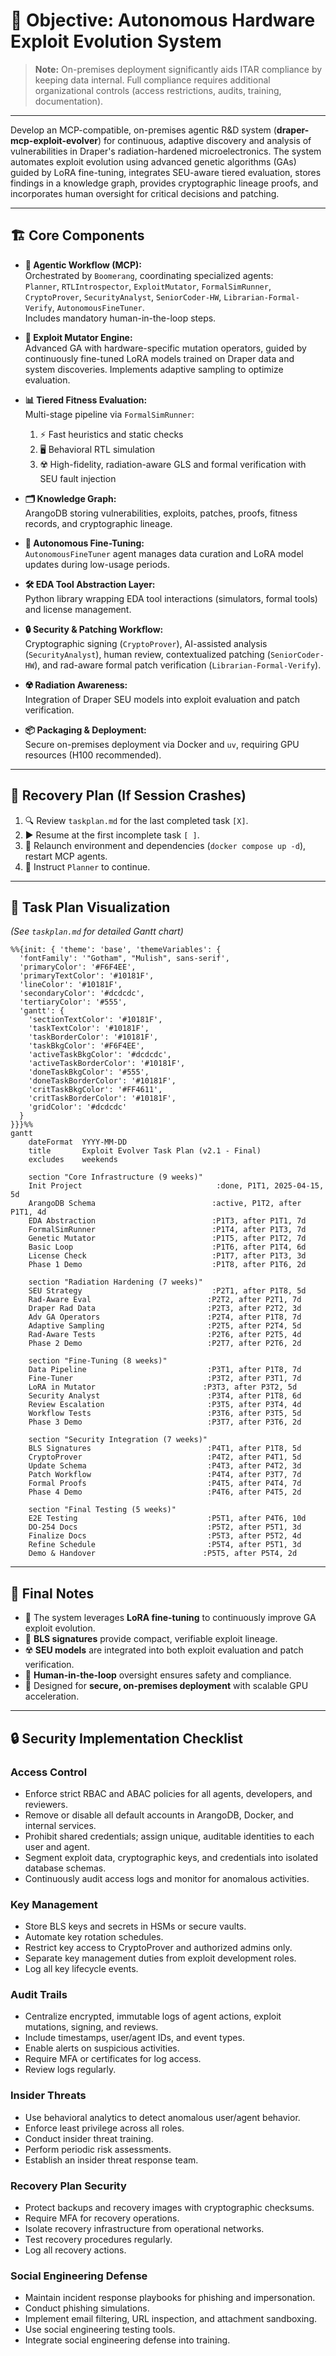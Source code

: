 # 🎯 Objective: Autonomous Hardware Exploit Evolution System

> **Note:** On-premises deployment significantly aids ITAR compliance by keeping data internal. Full compliance requires additional organizational controls (access restrictions, audits, training, documentation).

---

Develop an MCP-compatible, on-premises agentic R&D system (**draper-mcp-exploit-evolver**) for continuous, adaptive discovery and analysis of vulnerabilities in Draper's radiation-hardened microelectronics. The system automates exploit evolution using advanced genetic algorithms (GAs) guided by LoRA fine-tuning, integrates SEU-aware tiered evaluation, stores findings in a knowledge graph, provides cryptographic lineage proofs, and incorporates human oversight for critical decisions and patching.

---

## 🏗️ Core Components

- **🤖 Agentic Workflow (MCP):**  
  Orchestrated by `Boomerang`, coordinating specialized agents:  
  `Planner`, `RTLIntrospector`, `ExploitMutator`, `FormalSimRunner`, `CryptoProver`, `SecurityAnalyst`, `SeniorCoder-HW`, `Librarian-Formal-Verify`, `AutonomousFineTuner`.  
  Includes mandatory human-in-the-loop steps.

- **🧬 Exploit Mutator Engine:**  
  Advanced GA with hardware-specific mutation operators, guided by continuously fine-tuned LoRA models trained on Draper data and system discoveries. Implements adaptive sampling to optimize evaluation.

- **📊 Tiered Fitness Evaluation:**  
  Multi-stage pipeline via `FormalSimRunner`:  
  1. ⚡ Fast heuristics and static checks  
  2. 🖥️ Behavioral RTL simulation  
  3. ☢️ High-fidelity, radiation-aware GLS and formal verification with SEU fault injection

- **🗂️ Knowledge Graph:**  
  ArangoDB storing vulnerabilities, exploits, patches, proofs, fitness records, and cryptographic lineage.

- **🧠 Autonomous Fine-Tuning:**  
  `AutonomousFineTuner` agent manages data curation and LoRA model updates during low-usage periods.

- **🛠️ EDA Tool Abstraction Layer:**  
  Python library wrapping EDA tool interactions (simulators, formal tools) and license management.

- **🔒 Security & Patching Workflow:**  
  Cryptographic signing (`CryptoProver`), AI-assisted analysis (`SecurityAnalyst`), human review, contextualized patching (`SeniorCoder-HW`), and rad-aware formal patch verification (`Librarian-Formal-Verify`).

- **☢️ Radiation Awareness:**  
  Integration of Draper SEU models into exploit evaluation and patch verification.

- **📦 Packaging & Deployment:**  
  Secure on-premises deployment via Docker and `uv`, requiring GPU resources (H100 recommended).

---

## 🔄 Recovery Plan (If Session Crashes)

1. 🔍 Review `taskplan.md` for the last completed task `[X]`.
2. ▶️ Resume at the first incomplete task `[ ]`.
3. 🚀 Relaunch environment and dependencies (`docker compose up -d`), restart MCP agents.
4. 📝 Instruct `Planner` to continue.

---

## 📅 Task Plan Visualization

*(See `taskplan.md` for detailed Gantt chart)*

```mermaid
%%{init: { 'theme': 'base', 'themeVariables': {
  'fontFamily': '"Gotham", "Mulish", sans-serif',
  'primaryColor': '#F6F4EE',
  'primaryTextColor': '#10181F',
  'lineColor': '#10181F',
  'secondaryColor': '#dcdcdc',
  'tertiaryColor': '#555',
  'gantt': {
    'sectionTextColor': '#10181F',
    'taskTextColor': '#10181F',
    'taskBorderColor': '#10181F',
    'taskBkgColor': '#F6F4EE',
    'activeTaskBkgColor': '#dcdcdc',
    'activeTaskBorderColor': '#10181F',
    'doneTaskBkgColor': '#555',
    'doneTaskBorderColor': '#10181F',
    'critTaskBkgColor': '#FF4611',
    'critTaskBorderColor': '#10181F',
    'gridColor': '#dcdcdc'
  }
}}}%%
gantt
    dateFormat  YYYY-MM-DD
    title       Exploit Evolver Task Plan (v2.1 - Final)
    excludes    weekends

    section "Core Infrastructure (9 weeks)"
    Init Project                              :done, P1T1, 2025-04-15, 5d
    ArangoDB Schema                          :active, P1T2, after P1T1, 4d
    EDA Abstraction                          :P1T3, after P1T1, 7d
    FormalSimRunner                          :P1T4, after P1T3, 7d
    Genetic Mutator                          :P1T5, after P1T2, 7d
    Basic Loop                               :P1T6, after P1T4, 6d
    License Check                            :P1T7, after P1T3, 3d
    Phase 1 Demo                             :P1T8, after P1T6, 2d

    section "Radiation Hardening (7 weeks)"
    SEU Strategy                             :P2T1, after P1T8, 5d
    Rad-Aware Eval                          :P2T2, after P2T1, 7d
    Draper Rad Data                         :P2T3, after P2T2, 3d
    Adv GA Operators                        :P2T4, after P1T8, 7d
    Adaptive Sampling                       :P2T5, after P2T4, 5d
    Rad-Aware Tests                         :P2T6, after P2T5, 4d
    Phase 2 Demo                            :P2T7, after P2T6, 2d

    section "Fine-Tuning (8 weeks)"
    Data Pipeline                           :P3T1, after P1T8, 7d
    Fine-Tuner                              :P3T2, after P3T1, 7d
    LoRA in Mutator                        :P3T3, after P3T2, 5d
    Security Analyst                        :P3T4, after P1T8, 6d
    Review Escalation                       :P3T5, after P3T4, 4d
    Workflow Tests                          :P3T6, after P3T5, 5d
    Phase 3 Demo                            :P3T7, after P3T6, 2d

    section "Security Integration (7 weeks)"
    BLS Signatures                          :P4T1, after P1T8, 5d
    CryptoProver                            :P4T2, after P4T1, 5d
    Update Schema                           :P4T3, after P4T2, 3d
    Patch Workflow                          :P4T4, after P3T7, 7d
    Formal Proofs                           :P4T5, after P4T4, 7d
    Phase 4 Demo                            :P4T6, after P4T5, 2d

    section "Final Testing (5 weeks)"
    E2E Testing                             :P5T1, after P4T6, 10d
    DO-254 Docs                             :P5T2, after P5T1, 3d
    Finalize Docs                           :P5T3, after P5T2, 4d
    Refine Schedule                         :P5T4, after P5T1, 3d
    Demo & Handover                        :P5T5, after P5T4, 2d
```

---

## 📝 Final Notes

- 🔄 The system leverages **LoRA fine-tuning** to continuously improve GA exploit evolution.
- 🔐 **BLS signatures** provide compact, verifiable exploit lineage.
- ☢️ **SEU models** are integrated into both exploit evaluation and patch verification.
- 👥 **Human-in-the-loop** oversight ensures safety and compliance.
- 🏢 Designed for **secure, on-premises deployment** with scalable GPU acceleration.

---

## 🔒 Security Implementation Checklist

### Access Control
- Enforce strict RBAC and ABAC policies for all agents, developers, and reviewers.
- Remove or disable all default accounts in ArangoDB, Docker, and internal services.
- Prohibit shared credentials; assign unique, auditable identities to each user and agent.
- Segment exploit data, cryptographic keys, and credentials into isolated database schemas.
- Continuously audit access logs and monitor for anomalous activities.

### Key Management
- Store BLS keys and secrets in HSMs or secure vaults.
- Automate key rotation schedules.
- Restrict key access to CryptoProver and authorized admins only.
- Separate key management duties from exploit development roles.
- Log all key lifecycle events.

### Audit Trails
- Centralize encrypted, immutable logs of agent actions, exploit mutations, signing, and reviews.
- Include timestamps, user/agent IDs, and event types.
- Enable alerts on suspicious activities.
- Require MFA or certificates for log access.
- Review logs regularly.

### Insider Threats
- Use behavioral analytics to detect anomalous user/agent behavior.
- Enforce least privilege across all roles.
- Conduct insider threat training.
- Perform periodic risk assessments.
- Establish an insider threat response team.

### Recovery Plan Security
- Protect backups and recovery images with cryptographic checksums.
- Require MFA for recovery operations.
- Isolate recovery infrastructure from operational networks.
- Test recovery procedures regularly.
- Log all recovery actions.

### Social Engineering Defense
- Maintain incident response playbooks for phishing and impersonation.
- Conduct phishing simulations.
- Implement email filtering, URL inspection, and attachment sandboxing.
- Use social engineering testing tools.
- Integrate social engineering defense into training.
